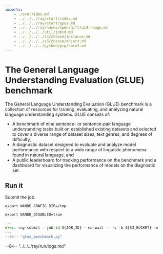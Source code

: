 ```yaml
---
imports:
    - ./overrides.md
    - ../../../ray/start/index.md
    - ../../../ray/start/gpus.md
    - ../../../ray/hacks/openshift/uid-range.md
    - ../../../../util/jobid.md
    - ../../../../s3/choose/instance.md
    - ../../../../s3/choose/object.md
    - ../../../../python/pip/boto3.md
---
```


<!--    - ../../../../s3/create/kubernetes/secret-if-needed.md -->

# The General Language Understanding Evaluation (GLUE) benchmark

The General Language Understanding Evaluation (GLUE) benchmark is a collection of resources for training, evaluating, and analyzing natural language understanding systems. GLUE consists of:

- A benchmark of nine sentence- or sentence-pair language understanding tasks built on established existing datasets and selected to cover a diverse range of dataset sizes, text genres, and degrees of difficulty,
- A diagnostic dataset designed to evaluate and analyze model performance with respect to a wide range of linguistic phenomena found in natural language, and
- A public leaderboard for tracking performance on the benchmark and a dashboard for visualizing the performance of models on the diagnostic set.

## Run it

Submit the job.

```shell
export WANDB_CONFIG_DIR=/tmp
```

```shell
export WANDB_DISABLED=true
```

```python
---
exec: ray-submit --job-id ${JOB_ID} --no-wait -- -v -b ${S3_BUCKET} -m ${S3_OBJECT} -t WNLI -M -s 40 41 42 43
---
--8<-- "glue_benchmark.py"
```

--8<-- "../../../ray/run/logs.md"

